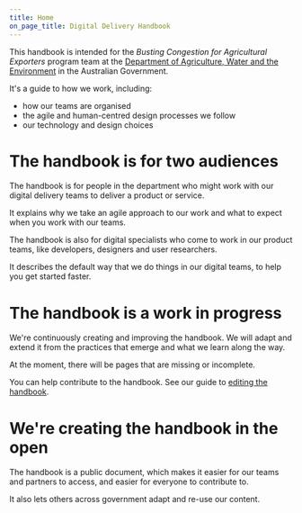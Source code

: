 ```yaml
---
title: Home
on_page_title: Digital Delivery Handbook
---
```


This handbook is intended for the _Busting Congestion for Agricultural Exporters_ program team at the [Department of Agriculture, Water and the Environment](https://www.awe.gov.au/) in the Australian Government.

It's a guide to how we work, including:

* how our teams are organised
* the agile and human-centred design processes we follow
* our technology and design choices

# The handbook is for two audiences

The handbook is for people in the department who might work with our digital delivery teams to deliver a product or service.

It explains why we take an agile approach to our work and what to expect when you work with our teams.

The handbook is also for digital specialists who come to work in our product teams, like developers, designers and user researchers.

It describes the default way that we do things in our digital teams, to help you get started faster.


# The handbook is a work in progress

We're continuously creating and improving the handbook. We will adapt and extend it from the practices that emerge and what we learn along the way.

At the moment, there will be pages that are missing or incomplete.

You can help contribute to the handbook. See our guide to [editing the handbook](./about-handbook/editing/).


# We're creating the handbook in the open

The handbook is a public document, which makes it easier for our teams and partners to access, and easier for everyone to contribute to.

It also lets others across government adapt and re-use our content.

